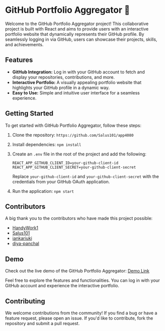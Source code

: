 # GitHub Portfolio Aggregator 🚀

Welcome to the GitHub Portfolio Aggregator project! This collaborative project is built with React and aims to provide users with an interactive portfolio website that dynamically represents their GitHub profile. By seamlessly logging in via GitHub, users can showcase their projects, skills, and achievements.

## Features

- **GitHub Integration:** Log in with your GitHub account to fetch and display your repositories, contributions, and more.
- **Interactive Portfolio:** A visually appealing portfolio website that highlights your GitHub profile in a dynamic way.
- **Easy to Use:** Simple and intuitive user interface for a seamless experience.

## Getting Started

To get started with GitHub Portfolio Aggregator, follow these steps:

1. Clone the repository: `https://github.com/Salus101/app4080`
2. Install dependencies: `npm install`
3. Create an `.env` file in the root of the project and add the following:

    ```env
    REACT_APP_GITHUB_CLIENT_ID=your-github-client-id
    REACT_APP_GITHUB_CLIENT_SECRET=your-github-client-secret
    ```

    Replace `your-github-client-id` and `your-github-client-secret` with the credentials from your GitHub OAuth application.

5. Run the application: `npm start`

## Contributors

A big thank you to the contributors who have made this project possible:

- [HandyWork1](https://github.com/HandyWork1)
- [Salus101](https://github.com/Salus101)
- [iankariuki](https://github.com/iankariuki)
- [diya-panchal](https://github.com/diya-panchal)

## Demo

Check out the live demo of the GitHub Portfolio Aggregator: [Demo Link](https://app4080-github-api.onrender.com)

Feel free to explore the features and functionalities. You can log in with your GitHub account and experience the interactive portfolio.

## Contributing

We welcome contributions from the community! If you find a bug or have a feature request, please open an issue. If you'd like to contribute, fork the repository and submit a pull request.

